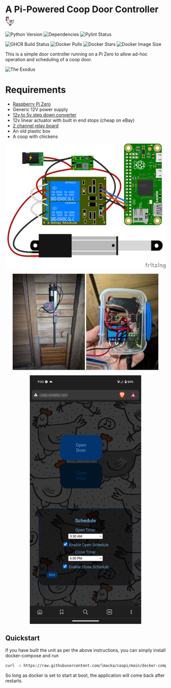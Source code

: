# A Pi-Powered Coop Door Controller <img src="coopi/static/favicon.png" alt="favicon" style="height: 1em; vertical-align: middle;">

![Python Version](https://img.shields.io/badge/python-3.11-blue)
![Dependencies](https://img.shields.io/librariesio/github/lmacka/coopi)
![Pylint Status](https://github.com/lmacka/coopi/actions/workflows/pylint.yml/badge.svg)

![GHCR Build Status](https://github.com/lmacka/coopi/actions/workflows/ghcr-build.yml/badge.svg)
![Docker Pulls](https://img.shields.io/docker/pulls/lmacka/coopi)
![Docker Stars](https://img.shields.io/docker/stars/lmacka/coopi)
![Docker Image Size](https://img.shields.io/docker/image-size/lmacka/coopi/latest)


This is a simple door controller running on a Pi Zero to allow ad-hoc operation and scheduling of a coop door.

![The Exodus](doc/img/the_exodus.gif)


# Requirements
 - [Raspberry Pi Zero](https://core-electronics.com.au/raspberry-pi-zero-w-wireless.html)
 - Generic 12V power supply
 - [12v to 5v step down converter](https://core-electronics.com.au/buck-converter-6-20v-to-5v-3a.html)
 - 12v linear actuator with built in end stops (cheap on eBay)
 - [2 channel relay board](https://core-electronics.com.au/5v-2-channel-relay-module-10a.html)
 - An old plastic box
 - A coop with chickens


![Circuit design](doc/img/sketch.png)

<p align="center">
  <a href="doc/img/door.jpg"><img src="doc/img/door.jpg" alt="Finished installation" width="45%"/></a>
  <a href="doc/img/controller.jpg"><img src="doc/img/controller.jpg" alt="Controller" width="45%"/></a>
</p>

<p align="center">
  <img src="doc/img/screenshot.png" alt="UI" style="width: 350px;"/>
</p>


## Quickstart
If you have built the unit as per the above instructions, you can simply install docker-compose and run
```bash
curl -s https://raw.githubusercontent.com/lmacka/coopi/main/docker-compose.yaml | docker-compose -f - up -d
```

So long as docker is set to start at boot, the application will come back after restarts.


